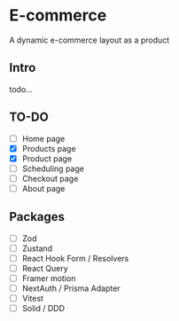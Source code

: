 # E-commerce

A dynamic e-commerce layout as a product

## Intro

todo...

## TO-DO

- [ ] Home page
- [x] Products page
- [x] Product page
- [ ] Scheduling page
- [ ] Checkout page
- [ ] About page

## Packages

- [ ] Zod
- [ ] Zustand
- [ ] React Hook Form / Resolvers
- [ ] React Query
- [ ] Framer motion
- [ ] NextAuth / Prisma Adapter
- [ ] Vitest
- [ ] Solid / DDD

